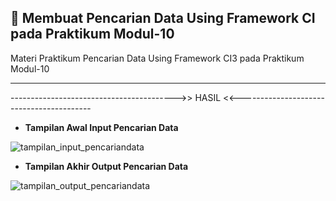 ## 🚀 Membuat Pencarian Data Using Framework CI pada Praktikum Modul-10

Materi Praktikum Pencarian Data Using Framework CI3 pada Praktikum Modul-10

<hr>




----------------------------------------->> HASIL <<-----------------------------------------

- <b>Tampilan Awal Input Pencarian Data</b> 

![tampilan_input_pencariandata](https://user-images.githubusercontent.com/80149680/170646364-9b1df5e8-31b1-4560-908c-53ac51c8bfb1.png)

- <b>Tampilan Akhir Output Pencarian Data</b>

![tampilan_output_pencariandata](https://user-images.githubusercontent.com/80149680/170646414-0052db05-a8b0-4be9-8226-fa3b485377c4.png)


